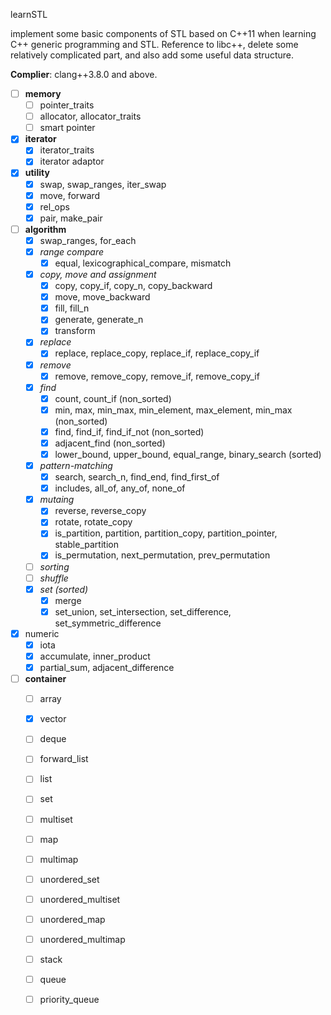 learnSTL

implement some basic components of STL based on C++11 when learning C++ generic programming and STL. Reference to libc++, delete some relatively complicated part, and also add some useful data structure.

**Complier**: clang++3.8.0 and above.

- [ ] **memory**
    - [ ] pointer_traits
    - [ ] allocator, allocator_traits
    - [ ] smart pointer
- [x] **iterator**
    - [x] iterator_traits
    - [x] iterator adaptor
- [x] **utility**
    - [x] swap, swap_ranges, iter_swap
    - [x] move, forward
    - [x] rel_ops
    - [x] pair, make_pair
- [ ] **algorithm**
    - [x] swap_ranges, for_each
    - [x] *range compare*
        - [x] equal, lexicographical_compare, mismatch
    - [x] *copy, move and assignment*
        - [x] copy, copy_if, copy_n, copy_backward
        - [x] move, move_backward
        - [x] fill, fill_n
        - [x] generate, generate_n
        - [x] transform
    - [x] *replace*
        - [x] replace, replace_copy, replace_if, replace_copy_if
    - [x] *remove*
        - [x] remove, remove_copy, remove_if, remove_copy_if
    - [x] *find*
        - [x] count, count_if (non_sorted)
        - [x] min, max, min_max, min_element, max_element, min_max (non_sorted)
        - [x] find, find_if, find_if_not  (non_sorted)
        - [x] adjacent_find  (non_sorted)
        - [x] lower_bound, upper_bound, equal_range, binary_search (sorted)
    - [x] *pattern-matching*
        - [x] search, search_n, find_end, find_first_of
        - [x] includes, all_of, any_of, none_of
    - [x] *mutaing*
        - [x] reverse, reverse_copy
        - [x] rotate, rotate_copy
        - [x] is_partition, partition, partition_copy, partition_pointer, stable_partition
        - [x] is_permutation, next_permutation, prev_permutation
    - [ ] *sorting*
    - [ ] *shuffle*
    - [x] *set (sorted)*
        - [x] merge
        - [x] set_union, set_intersection, set_difference, set_symmetric_difference
- [x] numeric
    - [x] iota
    - [x] accumulate, inner_product
    - [x] partial_sum, adjacent_difference
- [ ] **container**
   - [ ] array
   - [x] vector
   - [ ] deque
   - [ ] forward_list
   - [ ] list
   - [ ] set
   - [ ] multiset
   - [ ] map
   - [ ] multimap
   - [ ] unordered_set
   - [ ] unordered_multiset
   - [ ] unordered_map
   - [ ] unordered_multimap
   - [ ] stack
   - [ ] queue
   - [ ] priority_queue
 
   
   







